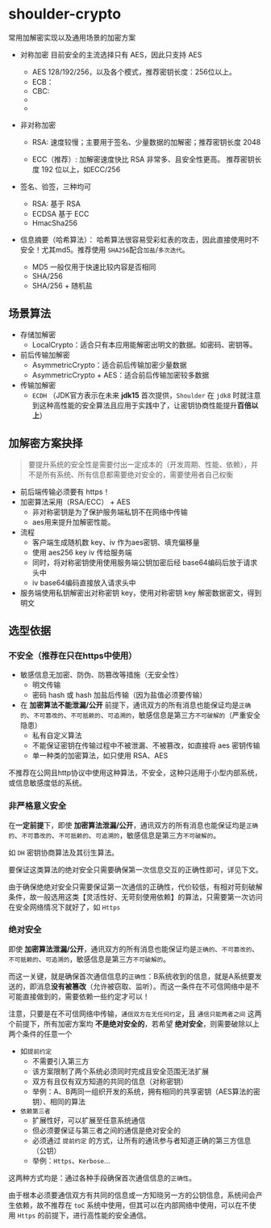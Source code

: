 # shoulder-crypto

常用加解密实现以及通用场景的加密方案

- 对称加密
    目前安全的主流选择只有 AES，因此只支持 AES 
    - AES 128/192/256，以及各个模式，推荐密钥长度：256位以上。
    - ECB：
    - CBC:
    - 
    - 
    
- 非对称加密
    - RSA: 速度较慢；主要用于签名、少量数据的加解密；推荐密钥长度 2048 
    
    - ECC（推荐）: 加解密速度快比 RSA 非常多、且安全性更高。 推荐密钥长度 192 位以上，如ECC/256
    
- 签名、验签，三种均可
    - RSA:   基于 RSA   
    - ECDSA  基于 ECC
    - HmacSha256 
    
- 信息摘要（哈希算法）：
    哈希算法很容易受彩虹表的攻击，因此直接使用时不安全！尤其md5。推荐使用 `SHA256`配合`加盐`/`多次迭代`。
    - MD5 一般仅用于快速比较内容是否相同
    - SHA/256
    - SHA/256 + 随机盐

## 场景算法
- 存储加解密
    - LocalCrypto：适合只有本应用能解密出明文的数据。如密码、密钥等。
- 前后传输加解密
    - AsymmetricCrypto：适合前后传输加密少量数据
    - AsymmetricCrypto + AES：适合前后传输加密较多数据
- 传输加解密
    - `ECDH` （JDK官方表示在未来 **jdk15** 首次提供，`Shoulder` 在 `jdk8` 时就注意到这种高性能的安全算法且应用于实践中了，让密钥协商性能提升**百倍以上**）


## 加解密方案抉择

> 要提升系统的安全性是需要付出一定成本的（开发周期、性能、依赖），并不是所有系统、所有信息都需要绝对安全的，需要使用者自己权衡

- 前后端传输必须要有 https！
- 加密算法采用（RSA/ECC） + AES
    - 非对称密钥是为了保护服务端私钥不在网络中传输
    - aes用来提升加解密性能。
- 流程
    - 客户端生成随机数 key、iv 作为aes密钥、填充偏移量
    - 使用 aes256 key iv 传给服务端
    - 同时，将对称密钥使用使用服务端公钥加密后经 base64编码后放于请求头中
    - iv base64编码直接放入请求头中
- 服务端使用私钥解密出对称密钥 key，使用对称密钥 key 解密数据密文，得到明文


## 选型依据

### 不安全（推荐在只在https中使用）

- 敏感信息无加密、防伪、防篡改等措施（无安全性）
    - 明文传输
    - 密码 hash 或 hash 加盐后传输（因为盐值必须要传输）
- 在 **加密算法不能泄漏/公开** 前提下，通讯双方的所有消息也能保证均是`正确的`、`不可篡改的`、`不可抵赖的`、`可追溯的`，敏感信息是第三方`不可破解的`（严重安全隐患）
    - 私有自定义算法
    - 不能保证密钥在传输过程中不被泄漏、不被篡改，如直接将 aes 密钥传输
    - 单一种类的加密算法，如只使用 RSA、AES

不推荐在公网且http协议中使用这种算法，不安全，这种只适用于小型内部系统，或信息敏感度低的系统。


### 非严格意义安全

在**一定前提**下，即使 **加密算法泄漏/公开**，通讯双方的所有消息也能保证均是`正确的`、`不可篡改的`、`不可抵赖的`、`可追溯的`，敏感信息是第三方`不可破解的`。

如 `DH` 密钥协商算法及其衍生算法。

要保证这类算法的绝对安全只需要确保第一次信息交互的正确性即可，详见下文。

由于确保绝绝对安全只需要保证第一次通信的正确性，代价较低，有相对苛刻破解条件，故一般选用这类【灵活性好、无苛刻使用依赖】的算法，只需要第一次访问在安全网络情况下就好了，如 `Https`


### 绝对安全

即使 **加密算法泄漏/公开**，通讯双方的所有消息也能保证均是`正确的`、`不可篡改的`、`不可抵赖的`、`可追溯的`，敏感信息是第三方`不可破解的`。

而这一关键，就是确保首次通信信息的`正确性`：B系统收到的信息，就是A系统要发送的，即消息**没有被篡改**（允许被窃取、监听）。而这一条件在不可信网络中是不可能直接做到的，需要依赖一些约定才可以！

注意，只要是在不可信网络中传输，`通信双方在无任何约定`，且 `通信只能两者之间` 这两个前提下，所有加密方案均 **不是绝对安全的**，若希望 
**绝对安全**，则需要破除以上两个条件的任意一个

- 如`提前约定`
    - 不需要引入第三方
    - 该方案限制了两个系统必须同时完成且安全范围无法扩展
    - 双方有且仅有双方知道的共同的信息（对称密钥）
    - 举例：A、B两同一组织开发的系统，拥有相同的共享密钥（AES算法的密钥）、相同的算法
- `依赖第三者`
    - 扩展性好，可以扩展至任意系统通信
    - 但必须要保证与第三者之间的通信是绝对安全的
    - 必须通过 `提前约定` 的方式，让所有的通讯参与者知道正确的第三方信息（公钥）
    - 举例：`Https`、`Kerbose`...

这两种方式均是：通过各种手段确保首次通信信息的`正确性`。

由于根本必须要通信双方有共同的信息或一方知晓另一方的公钥信息，系统间会产生依赖，故不推荐在 `toC` 系统中使用，但其可以在内部网络中使用，可以在不使用 `Https` 的前提下，进行高性能的安全通信。


